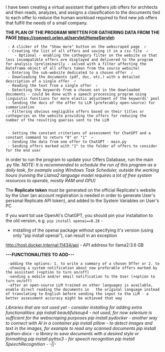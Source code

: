 I have been creating a virtual assistant that gathers job offers for
architects and then reads, analyzes, and assigns a classification to
the documents tied to each offer to reduce the human workload
required to find new job offers that fulfill the needs of a small
company.

**THE PLAN OF THE PROGRAM WRITTEN FOR GATHERING DATA FROM THE PAGE https://connect.orlen.pl/servlet/HomeServlet:**

     - A clicker of the "Show more" button on the webscraped page  ✓
     - Creating the list of all offers and saving it in a csv file  ✓
        - Optional - enabling the cathegory filter on the website so that less incompatible offers are displayed and delivered to the program for analysis (preliminarily - solved with a filter affecting the Dataframe object of all offers taken from the source website)
     - Entering the sub-website dedicated to a chosen offer  ✓
     - Downloading the documents (pdf, doc, etc.) with a detailed description of a single offer  ✓
     - Reading the text from a single offer  ✓
     - Detecting the keywords from a chosen set in the downloaded documents - could be done with a speech processing program using linguistic functions for more elastic adjustment of the keywords' pool
     - Sending the docs of the offer to LLM (preferably open-source) for summarization
     - Filtering obvious negligible offers based on their titles or cathegories on the website providing the offers for reducing the number of the resulting queries sent to the LLM


     - Setting the constant criterions of assessment for ChatGPT and a constant command to return "0" or "1"  ✓
     - Sending the data from one offer to ChatGPT - main.py
     - Sending offers marked with "1" to the folder of offers to consider for the end user

In order to run the program to update your Offers Database, run the main .py file.
_NOTE: It is recommended to schedule the run of this program as a daily task, for example using Windows Task Scheduler, outside the working hours (running the Llama2 language model requires a lot of free system resources to operate, mostly RAM and GPU)_

The **Replicate token** must be generated on the official Replicate's website by the User (an account registration is needed in order to generate User's personal Replicate API token), and added to the System Variables on User's PC

If you want tot use OpenAI's ChatGPT, you should pin your installation to the old version, e.g. `pip install openai==0.28` -

- installing of the openai package without specifying it's version (using only "pip install openai"), can result in an exception

http://host.docker.internal:11434/api - API address for llama2:3.6 GB

**---FUNCTIONALITIES TO ADD---**

     -adding the options: 1. to write a summary of a chosen Offer or 2. to
     -showing a system notification about new preferable offers marked by the assistant (+option to turn on/off)
     -sending a mobile and/or email notification to the User (+option to turn on/off)
     -after an open-source LLM trained on other languages is available, enable direct reading the documents in   the original language instead of translating to English before sending the input to the LLM - a better assessment accuracy might be achieved that way

_Libraries that are not used yet - consider installing for adding extra functionalities:_
_pip install beautifulsoup4 - not used, for now selenium is sufficient for the webscraping purposes_
_pip install pydocker - another way to connect with AI in a container_
_pip install pillow - to detect images and text in the images, for example to read any scanned documents_
_pip install python-docx - a library to save documents with a desired style or formatting_
_pip install pyttsx3 - for speech recognition_
_pip install SpeechRecognition - -||-_
